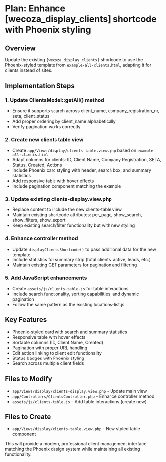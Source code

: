 # Plan: Enhance [wecoza_display_clients] shortcode with Phoenix styling

## Overview
Update the existing `[wecoza_display_clients]` shortcode to use the Phoenix-styled template from `example-all-clients.html`, adapting it for clients instead of sites.

## Implementation Steps

### 1. Update ClientsModel::getAll() method
- Ensure it supports search across client_name, company_registration_nr, seta, client_status
- Add proper ordering by client_name alphabetically
- Verify pagination works correctly

### 2. Create new clients table view
- Create `app/Views/display/clients-table.view.php` based on `example-all-clients.html`
- Adapt columns for clients: ID, Client Name, Company Registration, SETA, Status, Created, Actions
- Include Phoenix card styling with header, search box, and summary statistics
- Add responsive table with hover effects
- Include pagination component matching the example

### 3. Update existing clients-display.view.php
- Replace content to include the new clients-table view
- Maintain existing shortcode attributes: per_page, show_search, show_filters, show_export
- Keep existing search/filter functionality but with new styling

### 4. Enhance controller method
- Update `displayClientsShortcode()` to pass additional data for the new template
- Include statistics for summary strip (total clients, active, leads, etc.)
- Maintain existing GET parameters for pagination and filtering

### 5. Add JavaScript enhancements
- Create `assets/js/clients-table.js` for table interactions
- Include search functionality, sorting capabilities, and dynamic pagination
- Follow the same pattern as the existing locations-list.js

## Key Features
- Phoenix-styled card with search and summary statistics
- Responsive table with hover effects
- Sortable columns (ID, Client Name, Created)
- Pagination with proper URL handling
- Edit action linking to client edit functionality
- Status badges with Phoenix styling
- Search across multiple client fields

## Files to Modify
- `app/Views/display/clients-display.view.php` - Update main view
- `app/Controllers/ClientsController.php` - Enhance controller method
- `assets/js/clients-table.js` - Add table interactions (create new)

## Files to Create  
- `app/Views/display/clients-table.view.php` - New styled table component

This will provide a modern, professional client management interface matching the Phoenix design system while maintaining all existing functionality.